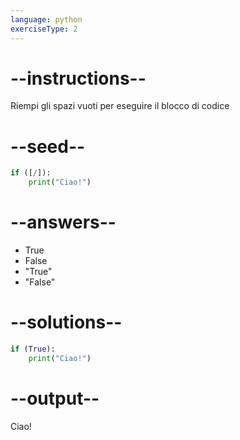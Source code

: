 ```yaml
---
language: python
exerciseType: 2
---
```


# --instructions--

Riempi gli spazi vuoti per eseguire il blocco di codice

# --seed--

```python
if ([/]):
    print("Ciao!")
```

# --answers--

- True
- False
- "True"
- "False"

# --solutions--

```python
if (True):
    print("Ciao!")
```

# --output--

Ciao!
